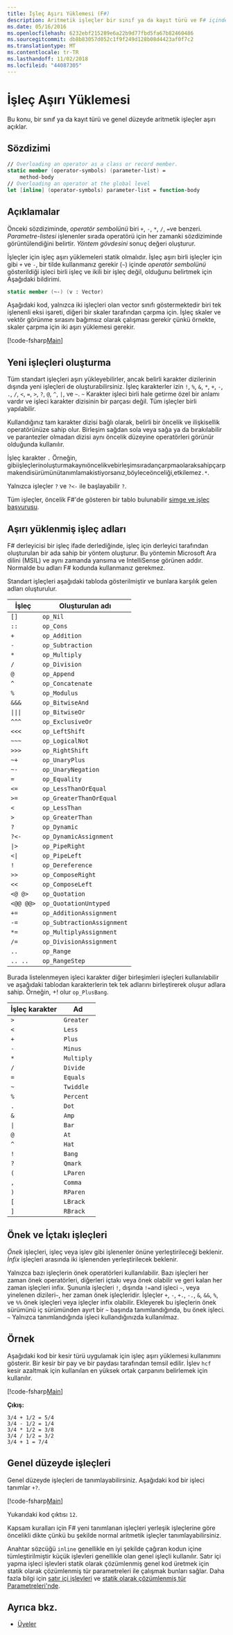 ```yaml
---
title: İşleç Aşırı Yüklemesi (F#)
description: Aritmetik işleçler bir sınıf ya da kayıt türü ve F# içinde genel düzeyde aşırı yükleme hakkında bilgi edinin.
ms.date: 05/16/2016
ms.openlocfilehash: 6232ebf215289e6a22b9d77fbd5fa67b82460486
ms.sourcegitcommit: db8b83057d052c1f9f249d128b08d4423af0f7c2
ms.translationtype: MT
ms.contentlocale: tr-TR
ms.lasthandoff: 11/02/2018
ms.locfileid: "44087305"
---
```

# <a name="operator-overloading"></a>İşleç Aşırı Yüklemesi

Bu konu, bir sınıf ya da kayıt türü ve genel düzeyde aritmetik işleçler aşırı açıklar.

## <a name="syntax"></a>Sözdizimi

```fsharp
// Overloading an operator as a class or record member.
static member (operator-symbols) (parameter-list) =
    method-body
// Overloading an operator at the global level
let [inline] (operator-symbols) parameter-list = function-body
```

## <a name="remarks"></a>Açıklamalar

Önceki sözdiziminde, *operatör sembolünü* biri `+`, `-`, `*`, `/`, `=`ve benzeri. *Parametre-listesi* işlenenler sırada operatörü için her zamanki sözdiziminde görüntülendiğini belirtir. *Yöntem gövdesini* sonuç değeri oluşturur.

İşleçler için işleç aşırı yüklemeleri statik olmalıdır. İşleç aşırı birli işleçler için gibi `+` ve `-`, bir tilde kullanmanız gerekir (`~`) içinde *operatör sembolünü* gösterildiği işleci birli işleç ve ikili bir işleç değil, olduğunu belirtmek için Aşağıdaki bildirimi.

```fsharp
static member (~-) (v : Vector)
```

Aşağıdaki kod, yalnızca iki işleçleri olan vector sınıfı göstermektedir biri tek işlenenli eksi işareti, diğeri bir skaler tarafından çarpma için. İşleç skaler ve vektör görünme sırasını bağımsız olarak çalışması gerekir çünkü örnekte, skaler çarpma için iki aşırı yüklemesi gerekir.

[!code-fsharp[Main](../../../samples/snippets/fsharp/lang-ref-2/snippet4001.fs)]

## <a name="creating-new-operators"></a>Yeni işleçleri oluşturma

Tüm standart işleçleri aşırı yükleyebilirler, ancak belirli karakter dizilerinin dışında yeni işleçleri de oluşturabilirsiniz. İşleç karakterler izin `!`, `%`, `&`, `*`, `+`, `-`, `.`, `/`, `<`, `=`, `>`, `?`, `@`, `^`, `|`, ve `~`. `~` Karakter işleci birli hale getirme özel bir anlamı vardır ve işleci karakter dizisinin bir parçası değil. Tüm işleçler birli yapılabilir.

Kullandığınız tam karakter dizisi bağlı olarak, belirli bir öncelik ve ilişkisellik operatörünüze sahip olur. Birleşim sağdan sola veya sağa ya da bırakılabilir ve parantezler olmadan dizisi aynı öncelik düzeyine operatörleri görünür olduğunda kullanılır.

İşleç karakter `.` Örneğin, gibiişleçlerinoluşturmakaynıöncelikvebirleşimsıradançarpmaolaraksahipçarpmakendisürümünütanımlamakistiyorsanız,böyleceönceliği,etkilemez`.*`.

Yalnızca işleçler `?` ve `?<-` ile başlayabilir `?`.

Tüm işleçler, öncelik F#'de gösteren bir tablo bulunabilir [simge ve işleç başvurusu](symbol-and-operator-reference/index.md).

## <a name="overloaded-operator-names"></a>Aşırı yüklenmiş işleç adları

F# derleyicisi bir işleç ifade derlediğinde, işleç için derleyici tarafından oluşturulan bir ada sahip bir yöntem oluşturur. Bu yöntemin Microsoft Ara dilini (MSIL) ve aynı zamanda yansıma ve IntelliSense görünen addır. Normalde bu adları F# kodunda kullanmanız gerekmez.

Standart işleçleri aşağıdaki tabloda gösterilmiştir ve bunlara karşılık gelen adları oluşturulur.

|İşleç|Oluşturulan adı|
|--------|--------------|
|`[]`|`op_Nil`|
|`::`|`op_Cons`|
|`+`|`op_Addition`|
|`-`|`op_Subtraction`|
|`*`|`op_Multiply`|
|`/`|`op_Division`|
|`@`|`op_Append`|
|`^`|`op_Concatenate`|
|`%`|`op_Modulus`|
|`&&&`|`op_BitwiseAnd`|
|<code>&#124;&#124;&#124;</code>|`op_BitwiseOr`|
|`^^^`|`op_ExclusiveOr`|
|`<<<`|`op_LeftShift`|
|`~~~`|`op_LogicalNot`|
|`>>>`|`op_RightShift`|
|`~+`|`op_UnaryPlus`|
|`~-`|`op_UnaryNegation`|
|`=`|`op_Equality`|
|`<=`|`op_LessThanOrEqual`|
|`>=`|`op_GreaterThanOrEqual`|
|`<`|`op_LessThan`|
|`>`|`op_GreaterThan`|
|`?`|`op_Dynamic`|
|`?<-`|`op_DynamicAssignment`|
|<code>&#124;></code>|`op_PipeRight`|
|<code><&#124;</code>|`op_PipeLeft`|
|`!`|`op_Dereference`|
|`>>`|`op_ComposeRight`|
|`<<`|`op_ComposeLeft`|
|`<@ @>`|`op_Quotation`|
|`<@@ @@>`|`op_QuotationUntyped`|
|`+=`|`op_AdditionAssignment`|
|`-=`|`op_SubtractionAssignment`|
|`*=`|`op_MultiplyAssignment`|
|`/=`|`op_DivisionAssignment`|
|`..`|`op_Range`|
|`.. ..`|`op_RangeStep`|

Burada listelenmeyen işleci karakter diğer birleşimleri işleçleri kullanılabilir ve aşağıdaki tablodan karakterlerin tek tek adlarını birleştirerek oluşur adlara sahip. Örneğin, +! olur `op_PlusBang`.

|İşleç karakter|Ad|
|------------------|----|
|`>`|`Greater`|
|`<`|`Less`|
|`+`|`Plus`|
|`-`|`Minus`|
|`*`|`Multiply`|
|`/`|`Divide`|
|`=`|`Equals`|
|`~`|`Twiddle`|
|`%`|`Percent`|
|`.`|`Dot`|
|`&`|`Amp`|
|<code>&#124;</code>|`Bar`|
|`@`|`At`|
|`^`|`Hat`|
|`!`|`Bang`|
|`?`|`Qmark`|
|`(`|`LParen`|
|`,`|`Comma`|
|`)`|`RParen`|
|`[`|`LBrack`|
|`]`|`RBrack`|

## <a name="prefix-and-infix-operators"></a>Önek ve İçtakı işleçleri

*Önek* işleçleri, işleç veya işlev gibi işlenenler önüne yerleştirileceği beklenir. *İnfix* işleçleri arasında iki işlenenden yerleştirilecek beklenir.

Yalnızca bazı işleçlerin önek operatörleri kullanılabilir. Bazı işleçleri her zaman önek operatörleri, diğerleri içtakı veya önek olabilir ve geri kalan her zaman işleçleri infix. Şununla işleçleri `!`, dışında `!=`and işleci `~`, veya yinelenen dizileri`~`, her zaman önek işleçleridir. İşleçler `+`, `-`, `+.`, `-.`, `&`, `&&`, `%`, ve `%%` önek işleçleri veya işleçler infix olabilir. Ekleyerek bu işleçlerin önek sürümünü iç sürümünden ayırt bir `~` başında tanımlandığında, bu önek işleci. `~` Yalnızca tanımlandığında işleci kullandığınızda kullanılmaz.

## <a name="example"></a>Örnek

Aşağıdaki kod bir kesir türü uygulamak için işleç aşırı yüklemesi kullanımını gösterir. Bir kesir bir pay ve bir paydası tarafından temsil edilir. İşlev `hcf` kesir azaltmak için kullanılan en yüksek ortak çarpanını belirlemek için kullanılır.

[!code-fsharp[Main](../../../samples/snippets/fsharp/lang-ref-2/snippet4002.fs)]

**Çıkış:**

```
3/4 + 1/2 = 5/4
3/4 - 1/2 = 1/4
3/4 * 1/2 = 3/8
3/4 / 1/2 = 3/2
3/4 + 1 = 7/4
```

## <a name="operators-at-the-global-level"></a>Genel düzeyde işleçleri

Genel düzeyde işleçleri de tanımlayabilirsiniz. Aşağıdaki kod bir işleci tanımlar `+?`.

[!code-fsharp[Main](../../../samples/snippets/fsharp/lang-ref-2/snippet4003.fs)]

Yukarıdaki kod çıktısı `12`.

Kapsam kuralları için F# yeni tanımlanan işleçleri yerleşik işleçlerine göre öncelikli dikte çünkü bu şekilde normal aritmetik işleçler tanımlayabilirsiniz.

Anahtar sözcüğü `inline` genellikle en iyi şekilde çağıran kodun içine tümleştirilmiştir küçük işlevleri genellikle olan genel işleçli kullanılır. Satır içi yapma işleci işlevleri statik olarak çözümlenmiş genel kod üretmek için statik olarak çözümlenmiş tür parametreleri ile çalışmak bunları sağlar. Daha fazla bilgi için [satır içi işlevleri](functions/inline-functions.md) ve [statik olarak çözümlenmiş tür Parametreleri'nde](generics/statically-resolved-type-parameters.md).

## <a name="see-also"></a>Ayrıca bkz.

- [Üyeler](members/index.md)

